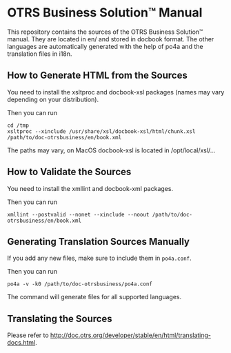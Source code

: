 OTRS Business Solution™ Manual
==============================

This repository contains the sources of the OTRS Business Solution™ manual.
They are located in en/ and stored in docbook format. The other languages are
automatically generated with the help of po4a and the translation files in i18n.


How to Generate HTML from the Sources
-------------------------------------

You need to install the xsltproc and docbook-xsl packages (names may vary depending
on your distribution).

Then you can run

```
cd /tmp
xsltproc --xinclude /usr/share/xsl/docbook-xsl/html/chunk.xsl /path/to/doc-otrsbusiness/en/book.xml
```

The paths may vary, on MacOS docbook-xsl is located in /opt/local/xsl/...


How to Validate the Sources
---------------------------

You need to install the xmllint and docbook-xml packages.

Then you can run
```
xmllint --postvalid --nonet --xinclude --noout /path/to/doc-otrsbusiness/en/book.xml
```

Generating Translation Sources Manually
---------------------------------------

If you add any new files, make sure to include them in `po4a.conf`.

Then you can run
```
po4a -v -k0 /path/to/doc-otrsbusiness/po4a.conf
```

The command will generate files for all supported languages.


Translating the Sources
-----------------------

Please refer to http://doc.otrs.org/developer/stable/en/html/translating-docs.html.
